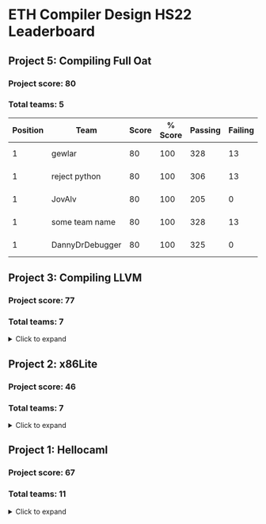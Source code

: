 # ETH Compiler Design HS22 Leaderboard

## Project 5: Compiling Full Oat

### Project score: 80
### Total teams: 5

| Position | Team | Score | % Score | Passing | Failing | Time (CET/CEST) |
| --- | --- | --- | --- | --- | --- | --- |
| 1| gewlar | 80 | 100 | 328 | 13 | 27.11.2022, 14:52:56 |
| 1| reject python | 80 | 100 | 306 | 13 | 29.11.2022, 23:09:48 |
| 1| JovAlv | 80 | 100 | 205 | 0 | 30.11.2022, 10:54:32 |
| 1| some team name | 80 | 100 | 328 | 13 | 30.11.2022, 14:58:32 |
| 1| DannyDrDebugger | 80 | 100 | 325 | 0 | 30.11.2022, 15:19:14 |


## Project 3: Compiling LLVM

### Project score: 77
### Total teams: 7

<details>
<summary>Click to expand</summary>

| Position | Team | Score | % Score | Passing | Failing | Time (CET/CEST) |
| --- | --- | --- | --- | --- | --- | --- |
| 1| gewlar | 77 | 100 | 136 | 0 | 27.10.2022, 23:38:23 |
| 1| some team name | 77 | 100 | 135 | 1 | 29.10.2022, 20:30:49 |
| 1| Cashen | 77 | 100 | 134 | 2 | 2.11.2022, 10:20:46 |
| 1| JovAlv | 77 | 100 | 135 | 0 | 2.11.2022, 21:58:34 |
| 1| reject python | 77 | 100 | 136 | 0 | 3.11.2022, 19:23:50 |
| 1| DannyDrDebugger | 77 | 100 | 136 | 0 | 4.11.2022, 10:51:47 |
| 1| SVN BETTER GIT | 77 | 100 | 53 | 0 | 5.11.2022, 15:09:06 |

</details>


## Project 2: x86Lite

### Project score: 46
### Total teams: 7

<details>
<summary>Click to expand</summary>

| Position | Team | Score | % Score | Passing | Failing | Time (CET/CEST) |
| --- | --- | --- | --- | --- | --- | --- |
| 1| some team name | 46 | 100 | 1841 | 0 | 10.10.2022, 21:06:31 |
| 1| Jov | 46 | 100 | 1846 | 0 | 16.10.2022, 20:28:17 |
| 1| DannyDrDebugger | 46 | 100 | 1831 | 0 | 18.10.2022, 16:21:37 |
| 1| gewlar | 46 | 100 | 1846 | 0 | 20.10.2022, 09:48:02 |
| 1| reject python | 46 | 100 | 1320 | 0 | 21.10.2022, 07:22:30 |
| 1| SVN BETTER GIT | 46 | 100 | 155 | 0 | 22.10.2022, 21:34:31 |
| 1| JovAlv | 46 | 100 | 1846 | 0 | 23.10.2022, 14:41:14 |

</details>


## Project 1: Hellocaml

### Project score: 67
### Total teams: 11

<details>
<summary>Click to expand</summary>

| Position | Team | Score | % Score | Passing | Failing | Time (CET/CEST) |
| --- | --- | --- | --- | --- | --- | --- |
| 1| SVN BETTER GIT | 67 | 100 | 78 | 0 | 28.9.2022, 08:45:20 |
| 1| DannyDrDebugger | 67 | 100 | 101 | 0 | 28.9.2022, 10:34:52 |
| 1| reject python | 67 | 100 | 75 | 0 | 28.9.2022, 18:36:12 |
| 1| Yawn | 67 | 100 | 238 | 0 | 1.10.2022, 17:04:57 |
| 1| Maaaaaaaaaaaaaaaaaaaaaaaa | 67 | 100 | 1e+27 | 0 | 1.10.2022, 17:40:44 |
| 1| some team name | 67 | 100 | 75 | 0 | 2.10.2022, 16:48:53 |
| 1| Cashen | 67 | 100 | 69 | 0 | 3.10.2022, 14:18:34 |
| 1| TODO YOURTEAMNAME | 67 | 100 | 67 | 0 | 9.10.2022, 20:42:05 |
| 1| Jov | 67 | 100 | 78 | 0 | 10.10.2022, 01:41:08 |
| 1| gewlar | 67 | 100 | 94 | 0 | 20.10.2022, 09:48:02 |
| 1| JovAlv | 67 | 100 | 78 | 0 | 23.10.2022, 14:41:14 |

</details>


